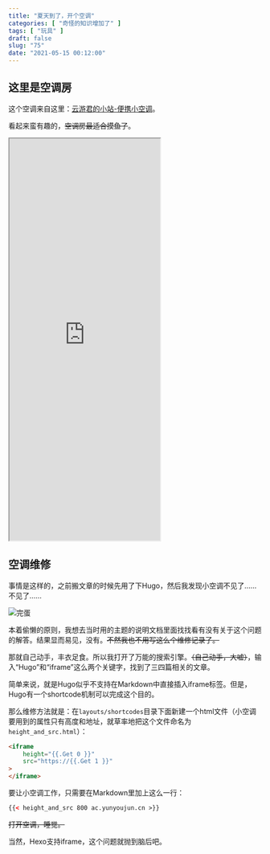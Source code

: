 ```yaml
---
title: "夏天到了，开个空调"
categories: [ "奇怪的知识增加了" ]
tags: [ "玩具" ]
draft: false
slug: "75"
date: "2021-05-15 00:12:00"
---
```


## 这里是空调房

这个空调来自这里：[云游君的小站-便携小空调](https://www.yunyoujun.cn/posts/air-conditioner/)。

看起来蛮有趣的，~~空调房最适合摸鱼了~~。

<iframe height=800 src="https://ac.yunyoujun.cn"></iframe>

## 空调维修

事情是这样的，之前搬文章的时候先用了下Hugo，然后我发现小空调不见了……不见了……

![完蛋](https://i.loli.net/2021/06/27/3iDmAFlU8eZkhRV.jpg)

本着偷懒的原则，我想去当时用的主题的说明文档里面找找看有没有关于这个问题的解答。结果显而易见，没有。~~不然我也不用写这么个维修记录了。~~

那就自己动手，丰衣足食。所以我打开了万能的搜索引擎。~~（自己动手，大嘘）~~，输入“Hugo”和“iframe”这么两个关键字，找到了三四篇相关的文章。

简单来说，就是Hugo似乎不支持在Markdown中直接插入iframe标签。但是，Hugo有一个shortcode机制可以完成这个目的。

那么维修方法就是：在`layouts/shortcodes`目录下面新建一个html文件（小空调要用到的属性只有高度和地址，就草率地把这个文件命名为`height_and_src.html`）：

```html
<iframe
    height="{{.Get 0 }}"
    src="https://{{.Get 1 }}"
>
</iframe>
```

要让小空调工作，只需要在Markdown里加上这么一行：

```html
{{< height_and_src 800 ac.yunyoujun.cn >}}
```

~~打开空调，睡觉。~~

当然，Hexo支持iframe，这个问题就抛到脑后吧。


